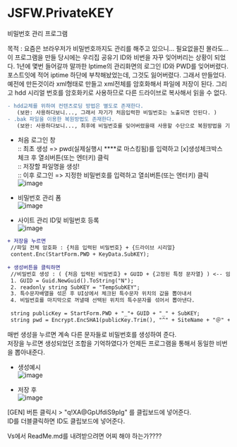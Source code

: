 # JSFW.PrivateKEY
비밀번호 관리 프로그램

목적 : 요즘은 브라우저가 비밀번호까지도 관리를 해주고 있으니... 필요없을진 몰라도...
  이 프로그램을 만들 당시에는 우리집 공유기 ID와 비번을 자꾸 잊어버리는 상황이 되었다.
  1년에 몇번 들어갈까 말까한 Iptime의 관리화면의 로그인 ID와 PWD를 잊어버렸다. 포스트잇에 적어 iptime 하단에 부착해놨었는데, 
  그것도 잃어버렸다. 그래서 만들었다.     
  예전에 만든것이라 xml형태로 만들고 xml전체를 암호화해서 파일에 저장이 된다.
  그리고 hdd 시리얼 번호를 암호화키로 사용하므로 다른 드라이브로 복사해서 읽을 수 없다.
```diff
- hdd교체를 위하여 컨텐츠로딩 방법은 별도로 존재한다. 
   (보완: 사용하다보니..., 그래서 자기가 처음입력한 비밀번호는 노출되면 안된다. )
- .bak 파일을 이용한 복원방법도 존재한다. 
   (보완: 사용하다보니..., 최후에 비밀번호를 잊어버렸을때 사용할 수단으로 복원방법을 기록하지 않는다. )
```
- 처음 로그인 창<br />
  :: 최초 생성 => pwd(실제실행시 ****로 마스킹됨)를 입력하고 [x]생성체크박스 체크 후 열쇠버튼(또는 엔터키) 클릭<br />
  :: 저장할 파일명을 생성!<br />
  :: 이후 로그인 => 지정한 비밀번호를 입력하고 열쇠버튼(또는 엔터키) 클릭<br />
![image](https://user-images.githubusercontent.com/116536524/197905151-22315ed3-27e5-4309-8fc9-ede421fde3be.png)

- 비밀번호 관리 폼<br />
![image](https://user-images.githubusercontent.com/116536524/197905307-c01da573-cd77-4a93-82ef-6ae75a83fe86.png)

- 사이트 관리 ID및 비밀번호 등록<br />
![image](https://user-images.githubusercontent.com/116536524/197905443-14c585f0-0706-474d-9aa0-e7b302057faa.png)

```diff
+ 저장을 누르면
 //파일 전체 암호화 : {처음 입력된 비밀번호} + {드라이브 시리얼}
 content.Enc(StartForm.PWD + KeyData.SubKEY);
 
+ 생성버튼을 클릭하면
 //비밀번호 생성 : ( {처음 입력된 비밀번호} + GUID + {고정된 특정 문자열} ) <-- 암호화 대상,  ^{사이트명}＠{사용자아이디}$ <-- 암호화 키 
 1. GUID = Guid.NewGuid().ToString("N");
 2. readonly string SubKEY = "TempSubKEY";
 3. 특수문자배열을 섞은 후 UI상에서 체크된 특수문자 위치의 값을 뽑아내서 
 4. 비밀번호를 마지막으로 꺼낼때 선택된 위치의 특수문자를 섞어서 뽑아낸다.
 
 string publicKey = StartForm.PWD + "_"+ GUID + "_" + SubKEY; 
 string pwd = Encrypt.EncSHA1(publicKey.Trim(), "^" + SiteName + "＠" + UID + "$"); 
```

매번 생성을 누르면 계속 다른 문자들로 비밀번호를 생성하여 준다. <br />
저장을 누르면 생성되었던 조합을 기억하였다가 언제든 프로그램을 통해서 동일한 비번을 뽑아내준다. <br />

- 생성예시<br />
![image](https://user-images.githubusercontent.com/116536524/197907237-f87b7109-f968-4117-95c0-33da1f73b571.png)

- 저장 후 <br />
![image](https://user-images.githubusercontent.com/116536524/197907369-59f3a65d-7651-44e9-a2c5-b9a01f147cd3.png)

[GEN] 버튼 클릭시 > "q!XA@GpUfdiS9pIg" 를 클립보드에 넣어준다. <br />
ID를 더블클릭하면 ID도 클립보드에 넣어준다. <br />

Vs에서 ReadMe.md를 내려받으려면 어찌 해야 하는가???? 

